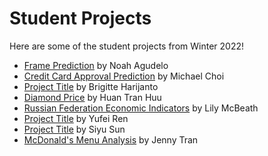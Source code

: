 # Student Projects

Here are some of the student projects from Winter 2022!

* [Frame Prediction](StudentProjects/NoahAgudelo) by Noah Agudelo
* [Credit Card Approval Prediction](StudentProjects/MichaelChoi) by Michael Choi
* [Project Title](StudentProjects/BrigitteHarijanto) by Brigitte Harijanto
* [Diamond Price](StudentProjects/HuanTranHuu) by Huan Tran Huu
* [Russian Federation Economic Indicators](StudentProjects/LilyMcBeath) by Lily McBeath
* [Project Title](StudentProjects/YufeiRen) by Yufei Ren
* [Project Title](StudentProjects/SiyuSun) by Siyu Sun
* [McDonald's Menu Analysis](StudentProjects/JennyTran) by Jenny Tran